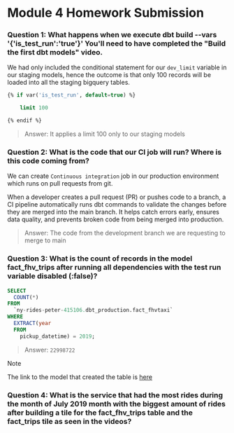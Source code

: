 # Module 4 Homework Submission

### Question 1: What happens when we execute dbt build --vars '{'is_test_run':'true'}' You'll need to have completed the "Build the first dbt models" video.

We had only included the conditional statement for our `dev_limit` variable in our staging models, hence the outcome is that only 100 records will be loaded into all the staging bigquery tables.

```sql
{% if var('is_test_run', default=true) %}

    limit 100

{% endif %}
```

> Answer: It applies a limit 100 only to our staging models

### Question 2: What is the code that our CI job will run? Where is this code coming from?

We can create `Continuous integration` job in our production environment which runs on pull requests from git.

When a developer creates a pull request (PR) or pushes code to a branch, a CI pipeline automatically runs dbt commands to validate the changes before they are merged into the main branch. It helps catch errors early, ensures data quality, and prevents broken code from being merged into production.

> Answer: The code from the development branch we are requesting to merge to main

### Question 3: What is the count of records in the model fact_fhv_trips after running all dependencies with the test run variable disabled (:false)?

```sql
SELECT
  COUNT(*)
FROM
  `ny-rides-peter-415106.dbt_production.fact_fhvtaxi`
WHERE
  EXTRACT(year
  FROM
    pickup_datetime) = 2019;
```

> Answer: `22998722`

> [!NOTE]
> The link to the model that created the table is [here](https://github.com/peterchettiar/DEngZoomCamp_2025/blob/main/Module-4-analytics-engineering/taxi_rides_ny/models/core/fact_fhvtaxi.sql)

### Question 4: What is the service that had the most rides during the month of July 2019 month with the biggest amount of rides after building a tile for the fact_fhv_trips table and the fact_trips tile as seen in the videos?

